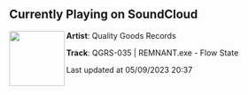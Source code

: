 ## Currently Playing on SoundCloud

[<img align="left" width="100" src="https://i1.sndcdn.com/artworks-RZq2AyAyYhLNh7OR-FuwDFw-t500x500.jpg">](https://soundcloud.com/qualitygoodsrecs/qgrs-035-remnantexe-flow-state)

**Artist**: Quality Goods Records 

**Track**: QGRS-035 | REMNANT.exe - Flow State

Last updated at 05/09/2023 20:37
